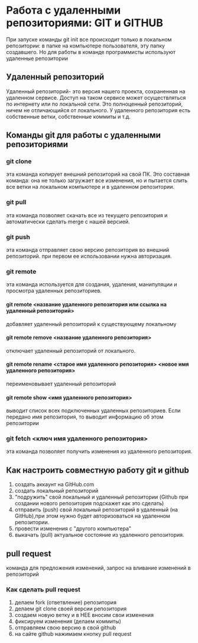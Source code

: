 # Работа с удаленными репозиториями: GIT и GITHUB

При запуске команды git init все происходит только в локальном репозитории: в папке на компьютере пользователя, эту папку создавшего. Но для работы в команде программисты используют удаленные репозитории

## Удаленный репозиторий

Удаленный репозиторий- это версия нашего проекта, сохраненная на удаленном сервисе.
Доступ на таком сервисе может осуществляться по интернету или по локальной сети. Это полноценный репозиторий, ничем не отличающийся от локального. У удаленного репозитория есть собственные ветки, собственные коммиты и т.д.

## Команды git для работы с удаленными репозиториями

### git clone 

эта команда копирует внешний репозиторий на свой ПК. Это составная команда: она не только загружает все изменения, но и пытается слить все ветки на локальном компьютере и в удаленном репозитории.

### git pull

эта команда позволяет скачать все из текущего репозитория и автоматически сделать merge с нашей версией.

### git push

эта команда отправляет свою версию репозитория во внешний репозиторий. при первом ее использовании нужна авторизация.

### git remote 

эта команда используется для создания, удаления, манипуляции и просмотра удаленных репозиториев.

#### git remote <название удаленного репозитория или ссылка на удаленный репозиторий>

добавляет удаленный репозиторий к существующему локальному

#### git remote remove <название удаленного репозитория>

отключает удаленный репозиторий от локального.

#### git remote rename <старое имя удаленного репозитория> <новое имя удаленного репозитория>

переименовывает удаленный репозиторий

#### git remote show <имя удаленного репозитория> 

выводит список всех подключенных удаленных репозиториев. Если передано имя репозитория, то выводит информацию об этом репозитории

### git fetch <ключ имя удаленного репозитория>

эта команда позволяет получить изменения из удаленного репозитория.

## Как настроить совместную работу git и github

1. создать аккаунт на GitHub.com
2. создать локальный репозиторий
3. "подружить" свой локальный и удаленный репозитории (Github при создании нового репозитория подскажет как это сделать)
4. отправить (push) свой локальный репозиторий в удаленный (на GitHub),при этом нужно будет авторизоваться на удаленном репозитории.
5. провести изменения с "другого компьютера"
6. выкачать (pull) актуальное состояние из удаленного репозитория.

## pull request

команда для предложения изменений, запрос на вливание изменений в репозиторий

### Как сделать pull request

1. делаем fork (ответвление) репозитория
2. делаем git clone своей версии репозитория
3. создаем новую ветку и в НЕЕ вносим свои изменения
4. фиксируем изменения (делаем коммиты)
5. отправляем свою версию в свой github
6. на сайте github нажимаем кнопку pull request




